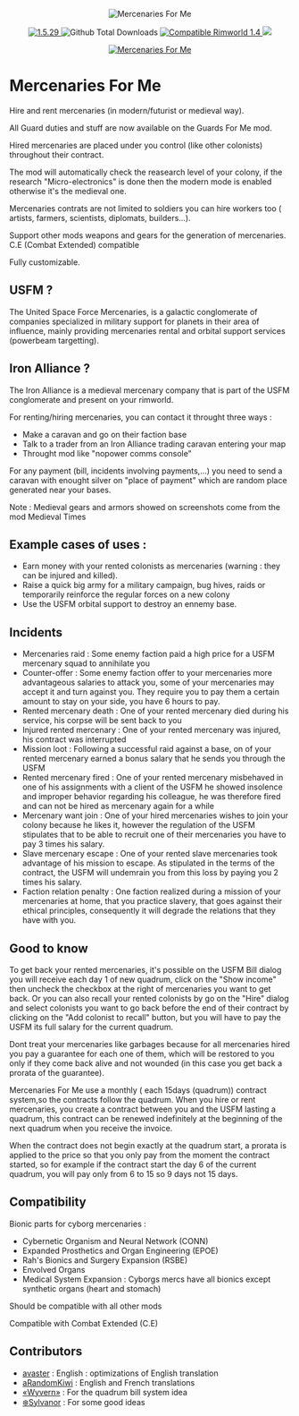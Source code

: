 <p align="center">
    <img src="https://i.imgur.com/LfxvXHn.png" alt="Mercenaries For Me" />
</p>

<p align="center">
	<a href="https://github.com/aRandomKiwi/Mercenaries-For-Me/releases">
		<img src="https://img.shields.io/badge/release-1.5.29-4BC51D.svg?style=flat" alt="1.5.29" />
    </a>
	<img src="https://img.shields.io/github/downloads-pre/aRandomKiwi/Mercenaries-For-Me/total.svg?style=popout-square&color=green" alt="Github Total Downloads" />
	<a href="https://steamcommunity.com/sharedfiles/filedetails/?id=1832318107">
		<img src="https://img.shields.io/badge/RimWorld-1.4-purple.svg?longCache=true&style=plastic)" alt="Compatible Rimworld 1.4" />
    </a>
	<a href="https://steamcommunity.com/sharedfiles/filedetails/?id=1832318107">
		<img src="https://img.shields.io/badge/documentation-%F0%9F%94%8D-blue?style=flat" />
</p>
<p align="center">
    <a href="https://ko-fi.com/arandomkiwi">
        <img src="https://i.imgur.com/j6rtAY1.png" alt="Mercenaries For Me" />
    </a>
</p>

# Mercenaries For Me

Hire and rent mercenaries (in modern/futurist or medieval way).

All Guard duties and stuff are now available on the Guards For Me mod.

Hired mercenaries are placed under you control (like other colonists) throughout their contract.

The mod will automatically check the reasearch level of your colony, if the research "Micro-electronics" is done then the modern mode is enabled otherwise it's the medieval one.


Mercenaries contrats are not limited to soldiers you can hire workers too ( artists, farmers, scientists, diplomats, builders...).

Support other mods weapons and gears for the generation of mercenaries.
C.E (Combat Extended) compatible

Fully customizable.

## USFM ?

The United Space Force Mercenaries, is a galactic conglomerate of companies specialized in military support for planets in their area of influence, mainly providing mercenaries rental and orbital support services (powerbeam targetting).

## Iron Alliance ?

The Iron Alliance is a medieval mercenary company that is part of the USFM conglomerate and present on your rimworld.

For renting/hiring mercenaries, you can contact it throught three ways :
* Make a caravan and go on their faction base
* Talk to a trader from an Iron Alliance trading caravan entering your map
* Throught mod like "nopower comms console"

For any payment (bill, incidents involving payments,...) you need to send a caravan with enought silver on "place of payment" which are random place generated near your bases.

Note : Medieval gears and armors showed on screenshots come from the mod Medieval Times

## Example cases of uses :

* Earn money with your rented colonists as mercenaries (warning : they can be injured and killed).
* Raise a quick big army for a military campaign, bug hives, raids or temporarily reinforce the regular forces on a new colony
* Use the USFM orbital support to destroy an ennemy base.

## Incidents

* Mercenaries raid : Some enemy faction paid a high price for a USFM mercenary squad to annihilate you
* Counter-offer : Some enemy faction offer to your mercenaries more advantageous salaries to attack you, some of your mercenaries may accept it and turn against you. They require you to pay them a certain amount to stay on your side, you have 6 hours to pay.
* Rented mercenary death : One of your rented mercenary died during his service, his corpse will be sent back to you
* Injured rented mercenary : One of your rented mercenary was injured, his contract was interrupted
* Mission loot : Following a successful raid against a base, on of your rented mercenary earned a bonus salary that he sends you through the USFM
* Rented mercenary fired : One of your rented mercenary misbehaved in one of his assignments with a client of the USFM he showed insolence and improper behavior regarding his colleague, he was therefore fired and can not be hired as mercenary again for a while
* Mercenary want join : One of your hired mercenaries wishes to join your colony because he likes it, however the regulation of the USFM stipulates that to be able to recruit one of their mercenaries you have to pay 3 times his salary.
* Slave mercenary escape : One of your rented slave mercenaries took advantage of his mission to escape. As stipulated in the terms of the contract, the USFM will undemrain you from this loss by paying you 2 times his salary.
* Faction relation penalty : One faction realized during a mission of your mercenaries at home, that you practice slavery, that goes against their ethical principles, consequently it will degrade the relations that they have with you.

## Good to know

To get back your rented mercenaries, it's possible on the USFM Bill dialog you will receive each day 1 of new quadrum, click on the "Show income" then uncheck the checkbox at the right of mercenaries you want to get back.
Or you can also recall your rented colonists by go on the "Hire" dialog and select colonists you want to go back before the end of their contract by clicking on the "Add colonist to recall" button, but you will have to pay the USFM its full salary for the current quadrum.

Dont treat your mercenaries like garbages because for all mercenaries hired you pay a guarantee for each one of them, which will be restored to you only if they come back alive and not wounded (in this case you get back a prorata of the guarantee).

Mercenaries For Me use a monthly ( each 15days (quadrum)) contract system,so the contracts follow the quadrum.
When you hire or rent mercenaries, you create a contract between you and the USFM lasting a quadrum, this contract can be renewed indefinitely at the beginning of the next quadrum when you receive the invoice.

When the contract does not begin exactly at the quadrum start, a prorata is applied to the price so that you only pay from the moment the contract started, so for example if the contract start the day 6 of the current quadrum, you will pay only from 6 to 15 so 9 days not 15 days.


## Compatibility

Bionic parts for cyborg mercenaries :
* Cybernetic Organism and Neural Network (CONN)
* Expanded Prosthetics and Organ Engineering (EPOE)
* Rah's Bionics and Surgery Expansion (RSBE)
* Envolved Organs
* Medical System Expansion : Cyborgs mercs have all bionics except synthetic organs (heart and stomach)

Should be compatible with all other mods

Compatible with Combat Extended (C.E)

## Contributors

* [avaster](https://steamcommunity.com/id/gayfemboytwink) : English : optimizations of English translation
* [aRandomKiwi](https://steamcommunity.com/profiles/76561198059955795) : English and French translations
* [«Wyvern»](https://steamcommunity.com/id/badluckwyvern) : For the quadrum bill system idea
* [❄️Sylvanor](https://steamcommunity.com/profiles/76561198000935993) : For some good ideas

